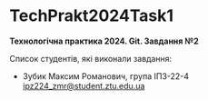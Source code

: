 # TechPrakt2024Task1
**Технологічна практика 2024. Git. Завдання №2**

Список студентів, які виконали завдання:
* Зубик Максим Романович, група ІПЗ-22-4   ipz224_zmr@student.ztu.edu.ua 
